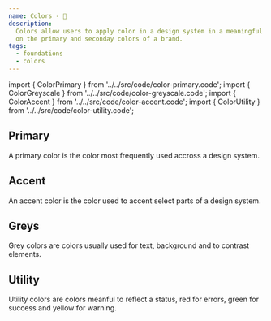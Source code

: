 ```yaml
---
name: Colors - 🌈
description:
  Colors allow users to apply color in a design system in a meaningful way based
  on the primary and seconday colors of a brand.
tags:
  - foundations
  - colors
---
```


<!-- CODE IMPORTS -->

<!-- prettier-ignore -->
import { ColorPrimary } from '../../src/code/color-primary.code';
import { ColorGreyscale } from '../../src/code/color-greyscale.code';
import { ColorAccent } from '../../src/code/color-accent.code';
import { ColorUtility } from '../../src/code/color-utility.code';

<!-- END CODE IMPORTS -->

<DocHeader props={props}/>

## Primary

A primary color is the color most frequently used accross a design system.

<ThemeWrapper>
  <ColorPrimary />
</ThemeWrapper>

## Accent

An accent color is the color used to accent select parts of a design system.

<ThemeWrapper>
  <ColorAccent />
</ThemeWrapper>

## Greys

Grey colors are colors usually used for text, background and to contrast
elements.

<ThemeWrapper>
  <ColorGreyscale />
</ThemeWrapper>

## Utility

Utility colors are colors meanful to reflect a status, red for errors, green for
success and yellow for warning.

<ThemeWrapper>
  <ColorUtility />
</ThemeWrapper>
